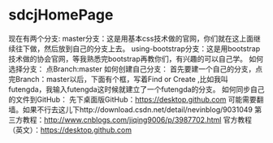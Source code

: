# sdcjHomePage
现在有两个分支:
  master分支：这是用基本css技术做的官网，你们就在这上面继续往下做，然后放到自己的分支上去。
  using-bootstrap分支：这是用bootstrap技术做的协会官网，等我熟悉完bootstrap再教你们，有兴趣的可以自己学。
如何选择分支：
  点Branch:master
如何创建自己分支：
  首先要建一个自己的分支，点完Branch：master以后，下面有个框，写着Find or Create ,比如我叫futengda，我输入futengda这时候就建立了一个futengda的分支。
如何同步自己的文件到GitHub：
  先下桌面版GitHub：https://desktop.github.com  可能需要翻墙。如果不行去这儿下http://download.csdn.net/detail/nevinblog/9031049
  第三方教程：http://www.cnblogs.com/jiqing9006/p/3987702.html
  官方教程（英文）：https://desktop.github.com

